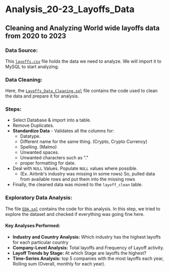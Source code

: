 # Analysis_20-23_Layoffs_Data
## Cleaning and Analyzing World wide layoffs data from 2020 to 2023
### Data Source:
This [`layoffs.csv`](https://github.com/binayroy/Analysis_20-23_Layoffs_Data/blob/main/layoffs.csv) file holds the data we need to analyze. We will import it to MySQL to start analyzing.
### Data Cleaning:
Here, the [`Layoffs_Data_Cleaning.sql`](https://github.com/binayroy/Analysis_20-23_Layoffs_Data/blob/main/Layoffs_Data_Cleaning.sql) file contains the code used to clean the data and prepare it for analysis.
### Steps:
- Select Database & import into a table.
- Remove Duplicates.
- **Standardize Data** - Validates all the columns for:
  - Datatype.
  - Different name for the same thing. (Crypto, Crypto Currency)
  - Spelling. (Malmo)
  - Unwanted spaces.
  - Unwanted characters such as "."
  - proper formatting for date.
- Deal with `NULL` Values. Populate `NULL` values where possible.
  - (Ex. Airbnb's industry was missing in some rows) So, pulled data from available rows and put them into the missing rows
- Finally, the cleaned data was moved to the `layoff_clean` table.

### Exploratory Data Analysis:
The file [`EDA.sql`](https://github.com/binayroy/Analysis_20-23_Layoffs_Data/blob/main/EDA.sql) contains the code for this analysis. In this step, we tried to explore the dataset and checked if everything was going fine here.
#### Key Analyses Performed:
- **Industry and Country Analysis:** Which industry has the highest layoffs for each particular country
- **Company-Level Analysis:** Total layoffs and Frequency of Layoff activity.
- **Layoff Trends by Stage:** At which Stage are layoffs the highest?
- **Time-Series Analysis:** top 5 companies with the most layoffs each year, Rolling sum (Overall, monthly for each year).
